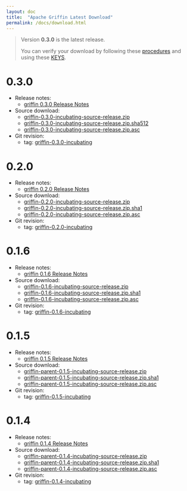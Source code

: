 ```yaml
---
layout: doc
title:  "Apache Griffin Latest Download" 
permalink: /docs/download.html
---
```


> Version **0.3.0** is the latest release.
>
> You can verify your download by following these [procedures](https://www.apache.org/info/verification.html) and using these [KEYS](https://dist.apache.org/repos/dist/dev/incubator/griffin/KEYS).

# 0.3.0
* Release notes:
	* [griffin 0.3.0 Release Notes](https://dist.apache.org/repos/dist/dev/incubator/griffin/0.3.0-incubating/CHANGES.txt)
* Source download:
	* [griffin-0.3.0-incubating-source-release.zip](https://dist.apache.org/repos/dist/dev/incubator/griffin/0.3.0-incubating/griffin-0.3.0-incubating-source-release.zip)
	* [griffin-0.3.0-incubating-source-release.zip.sha512](https://dist.apache.org/repos/dist/dev/incubator/griffin/0.3.0-incubating/griffin-0.3.0-incubating-source-release.zip.sha512)
	* [griffin-0.3.0-incubating-source-release.zip.asc](https://dist.apache.org/repos/dist/dev/incubator/griffin/0.3.0-incubating/griffin-0.3.0-incubating-source-release.zip.asc)
* Git revision: 
	* tag: [griffin-0.3.0-incubating](https://git-wip-us.apache.org/repos/asf?p=incubator-griffin.git;a=tag;h=refs/tags/griffin-0.3.0-incubating)


# 0.2.0
* Release notes:
	* [griffin 0.2.0 Release Notes](https://dist.apache.org/repos/dist/dev/incubator/griffin/0.2.0-incubating/CHANGES.txt)
* Source download:
	* [griffin-0.2.0-incubating-source-release.zip](https://dist.apache.org/repos/dist/dev/incubator/griffin/0.2.0-incubating/griffin-0.2.0-incubating-source-release.zip)
	* [griffin-0.2.0-incubating-source-release.zip.sha1](https://dist.apache.org/repos/dist/dev/incubator/griffin/0.2.0-incubating/griffin-0.2.0-incubating-source-release.zip.sha1)
	* [griffin-0.2.0-incubating-source-release.zip.asc](https://dist.apache.org/repos/dist/dev/incubator/griffin/0.2.0-incubating/griffin-0.2.0-incubating-source-release.zip.asc)
* Git revision: 
	* tag: [griffin-0.2.0-incubating](https://git-wip-us.apache.org/repos/asf?p=incubator-griffin.git;a=tag;h=refs/tags/griffin-0.2.0-incubating)

# 0.1.6
* Release notes:
	* [griffin 0.1.6 Release Notes](https://dist.apache.org/repos/dist/dev/incubator/griffin/0.1.6-incubating/CHANGES.txt)
* Source download:
	* [griffin-0.1.6-incubating-source-release.zip](https://dist.apache.org/repos/dist/dev/incubator/griffin/0.1.6-incubating/griffin-0.1.6-incubating-source-release.zip)
	* [griffin-0.1.6-incubating-source-release.zip.sha1](https://dist.apache.org/repos/dist/dev/incubator/griffin/0.1.6-incubating/griffin-0.1.6-incubating-source-release.zip.sha1)
	* [griffin-0.1.6-incubating-source-release.zip.asc](https://dist.apache.org/repos/dist/dev/incubator/griffin/0.1.6-incubating/griffin-0.1.6-incubating-source-release.zip.asc)
* Git revision: 
	* tag: [griffin-0.1.6-incubating](https://git-wip-us.apache.org/repos/asf?p=incubator-griffin.git;a=tag;h=refs/tags/griffin-0.1.6-incubating)

# 0.1.5
* Release notes:
	* [griffin 0.1.5 Release Notes](https://dist.apache.org/repos/dist/dev/incubator/griffin/0.1.5-incubating/CHANGES.txt)
* Source download:
	* [griffin-parent-0.1.5-incubating-source-release.zip](https://dist.apache.org/repos/dist/dev/incubator/griffin/0.1.5-incubating/griffin-parent-0.1.5-incubating-source-release.zip)
	* [griffin-parent-0.1.5-incubating-source-release.zip.sha1](https://dist.apache.org/repos/dist/dev/incubator/griffin/0.1.5-incubating/griffin-parent-0.1.5-incubating-source-release.zip.sha1)
	* [griffin-parent-0.1.5-incubating-source-release.zip.asc](https://dist.apache.org/repos/dist/dev/incubator/griffin/0.1.5-incubating/griffin-parent-0.1.5-incubating-source-release.zip.asc)
* Git revision: 
	* tag: [griffin-0.1.5-incubating](https://git-wip-us.apache.org/repos/asf?p=incubator-griffin.git;a=tag;h=refs/tags/griffin-0.1.5-incubating)

# 0.1.4
* Release notes:
	* [griffin 0.1.4 Release Notes](https://dist.apache.org/repos/dist/dev/incubator/griffin/0.1.4-incubating/CHANGES.txt)
* Source download:
	* [griffin-parent-0.1.4-incubating-source-release.zip](https://dist.apache.org/repos/dist/dev/incubator/griffin/0.1.4-incubating/griffin-parent-0.1.4-incubating-source-release.zip)
	* [griffin-parent-0.1.4-incubating-source-release.zip.sha1](https://dist.apache.org/repos/dist/dev/incubator/griffin/0.1.4-incubating/griffin-parent-0.1.4-incubating-source-release.zip.sha1)
	* [griffin-parent-0.1.4-incubating-source-release.zip.asc](https://dist.apache.org/repos/dist/dev/incubator/griffin/0.1.4-incubating/griffin-parent-0.1.4-incubating-source-release.zip.asc)
* Git revision: 
	* tag: [griffin-0.1.4-incubating](https://git-wip-us.apache.org/repos/asf?p=incubator-griffin.git;a=tag;h=refs/tags/griffin-0.1.4-incubating)
